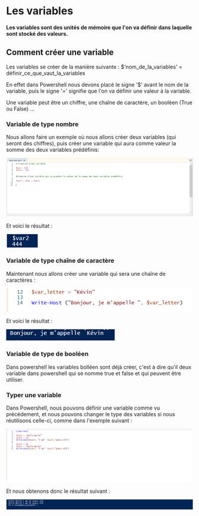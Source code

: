 # Les variables 

__Les variables sont des unités de mémoire que l'on va définir dans laquelle sont stocké des valeurs.__

## Comment créer une variable

Les variables se créer de la manière suivante : $'nom_de_la_variables' = définir_ce_que_vaut_la_variables

En effet dans Powershell nous devons placé le signe '$' avant le nom de la variable, puis le signe '=' signifie que l'on va définir une valeur à la variable.

Une variable peut être un chiffre, une chaîne de caractère, un booléen (True ou False) ...  

### Variable de type nombre 

Nous allons faire un exemple où nous allons créer deux variables (qui seront des chiffres), puis créer une variable qui aura comme valeur la somme des deux variables prédéfinis:

![](https://github.com/kevinguyodo/Powershell/blob/main/Image/Variables.PNG)

Et voici le résultat :

![](https://github.com/kevinguyodo/Powershell/blob/main/Image/var2.PNG)

### Variable de type chaîne de caractère

Maintenant nous allons créer une variable qui sera une chaîne de caractères :

![](https://github.com/kevinguyodo/Powershell/blob/main/Image/Variable%20string.PNG)

Et voici le résultat : 

![](https://github.com/kevinguyodo/Powershell/blob/main/Image/var_letter.PNG)

### Variable de type de booléen

Dans powershell les variables bolléen sont déjà créer, c'est à dire qu'il deux variable dans powershell qui se nomme true et false et qui peuvent être utiliser.

### Typer une variable

Dans Powershell, nous pouvons définir une variable comme vu précédement, et nous pouvons changer le type des variables si nous réutilisons celle-ci, comme dans l'exemple suivant : 

![](https://github.com/kevinguyodo/Powershell/blob/main/Image/Exemple1.PNG)

Et nous obtenons donc le résultat suivant :

![](https://github.com/kevinguyodo/Powershell/blob/main/Image/Resultat%20exemple%201.PNG)

